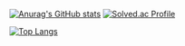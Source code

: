
[![Anurag's GitHub stats](https://github-readme-stats.vercel.app/api?username=Bokdol11859&show_icons=true&theme=radical)](https://github.com/anuraghazra/github-readme-stats)
[![Solved.ac Profile](http://mazassumnida.wtf/api/v2/generate_badge?boj=eric010506)](https://solved.ac/eric010506/)

[![Top Langs](https://github-readme-stats.vercel.app/api/top-langs/?username=Bokdol11859&layout=compact&theme=radical&langs_count=4)](https://github.com/anuraghazra/github-readme-stats)



<!--
**Bokdol11859/Bokdol11859** is a ✨ _special_ ✨ repository because its `README.md` (this file) appears on your GitHub profile.

Here are some ideas to get you started:

- 🔭 I’m currently working on ...
- 🌱 I’m currently learning ...
- 👯 I’m looking to collaborate on ...
- 🤔 I’m looking for help with ...
- 💬 Ask me about ...
- 📫 How to reach me: ...
- 😄 Pronouns: ...
- ⚡ Fun fact: ...
-->
